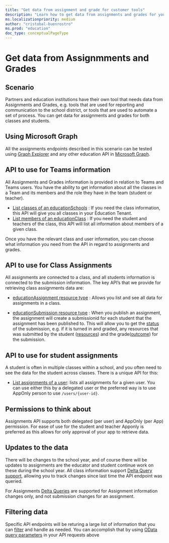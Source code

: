 ```yaml
---
title: "Get data from assignment and grade for customer tools"
description: "Learn how to get data from assignments and grades for your reporting, communication and automation tools."
ms.localizationpriority: medium
author: "cristobal-buenrostro"
ms.prod: "education"
doc_type: conceptualPageType
---
```


# Get data from Assignmments and Grades

## Scenario

Partners and education institutions have their own tool that needs data from Assignments and Grades, e.g. tools that are used for reporting and communication to the school district, or tools that are used to automate a set of process. You can get data for assignments and grades for both classes and students.

## Using Microsoft Graph

All the assignments endpoints described in this scenario can be tested using [Graph Explorer](/graph/msgraph-onboarding-graphexplorer) and any other education API in [Microsoft Graph](/graph/overview).

## API to use for Teams information

All Assignments and Grades information is provided in relation to Teams and Teams users. You have the ability to get information about all the classes in a Team and its members and the role they have in the team (student or teacher).

- [List classes of an educationSchools](/graph/api/educationschool-list-classes) : If you need the class information, this API will give you all classes in your Education Tenant.
- [List members of an educationClass](/graph/api/educationclass-list-members) : If you need the student and teachers of the class, this API will list all information about members of a given class.

Once you have the relevant class and user information, you can choose what information you need from the API in regard to assignments and grades.

## API to use for Class Assignments

All assignments are connected to a class, and all students information is connected to the submission information. The key API’s that we provide for retrieving class assignments data are:

- [educationAssignment resource type](/graph/api/resources/educationassignment) : Allows you list and see all data for assignments in a class.

- [educationSubmission resource type](/graph/api/resources/educationsubmission) : When you publish an assignment, the assignment will create a submissionid for each student that the assignment has been published to. This will allow you to get the [status](/graph/api/resources/educationsubmission#properties) of the submission, e.g. if it is turned in and graded, any resources that was submitted by the student ([resources](/graph/api/educationsubmissionresource-get)) and the grade([outcome](/graph/api/resources/educationoutcome)) for the submission.

## API to use for student assignments

A student is often in multiple classes within a school, and you often need to see the data for the student across classes. There is a unique API for this:

- [List assignments of a user](/graph/api/educationuser-list-assignments): lists all assignments for a given user. You can use either this by a delegated user or the preferred way is to use AppOnly person to use  `/users/{user-id}`.

## Permissions to think about

Assignments API supports both delegated (per user) and AppOnly (per App) permission. For ease of use for the student and teacher Apponly is preferred as this allows for only approval of your app to retrieve data.

## Updates to the data

There will be changes to the school year, and of course there will be updates to assignments are the educator and student continue work on these during the school year. All class information support [Delta Query support](/graph/api/educationschool-delta), allowing you to track changes since last time the API endpoint was queried.

For Assignments [Delta Queries](/graph/api/educationassignment-delta) are supported for Assignment information changes only, and not submission changes for an assignment.

## Filtering data

Specific API endpoints will be returing a large list of information that you can [filter](/graph/query-parameters#filter-parameter) and handle as needed. You can accomplish that by using [OData query parameters](/graph/query-parameters) in your API requests above
